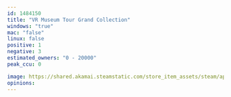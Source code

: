 ```yaml
---
id: 1484150
title: "VR Museum Tour Grand Collection"
windows: "true"
mac: "false"
linux: false
positive: 1
negative: 3
estimated_owners: "0 - 20000"
peak_ccu: 0

image: https://shared.akamai.steamstatic.com/store_item_assets/steam/apps/1484150/header.jpg?t=1659426580
opinions:
---
```

